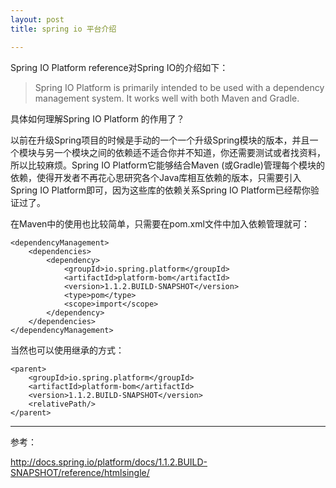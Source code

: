 ```yaml
---
layout: post
title: spring io 平台介绍

---
```


Spring IO Platform reference对Spring IO的介绍如下：

> Spring IO Platform is primarily intended to be used with a dependency management system. It works well with both Maven and Gradle.

具体如何理解Spring IO Platform 的作用了？

以前在升级Spring项目的时候是手动的一个一个升级Spring模块的版本，并且一个模块与另一个模块之间的依赖适不适合你并不知道，你还需要测试或者找资料，所以比较麻烦。Spring IO Platform它能够结合Maven (或Gradle)管理每个模块的依赖，使得开发者不再花心思研究各个Java库相互依赖的版本，只需要引入Spring IO Platform即可，因为这些库的依赖关系Spring IO Platform已经帮你验证过了。

在Maven中的使用也比较简单，只需要在pom.xml文件中加入依赖管理就可：

	<dependencyManagement>
		<dependencies>			<dependency> 
				<groupId>io.spring.platform</groupId>
				<artifactId>platform-bom</artifactId>
				<version>1.1.2.BUILD-SNAPSHOT</version> 
				<type>pom</type>				<scope>import</scope>
			</dependency>        </dependencies>    </dependencyManagement>
当然也可以使用继承的方式：
	<parent> 
		<groupId>io.spring.platform</groupId>
		<artifactId>platform-bom</artifactId>
		<version>1.1.2.BUILD-SNAPSHOT</version> 
		<relativePath/>	</parent>

---

参考：

http://docs.spring.io/platform/docs/1.1.2.BUILD-SNAPSHOT/reference/htmlsingle/





